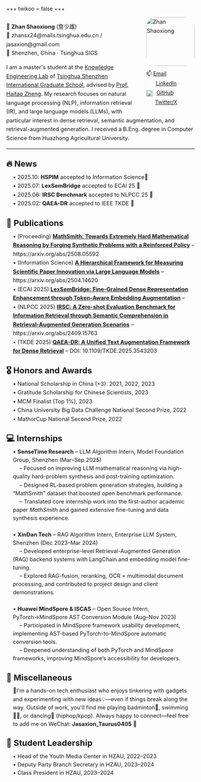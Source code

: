 +++
twikoo = false
+++

<div style="max-width: 900px; margin: auto; overflow: hidden; font-size: 1.05em; line-height: 1.6;">
  <!-- Avatar + links (floated right) -->
  <div style="float: right; text-align: left; margin-left: 1.5em; margin-bottom: 0.5em;">
    <img src="https://pve.digikamc.cn:8343/i/2025/04/20/r6iez7-0.png" alt="Zhan Shaoxiong" width="130" style="border-radius: 20%;"><br>
    <div style="margin-top: 0.6em; font-size: 0.95em; line-height: 1.8;">
      <div>📫 <a href="mailto:zhansx24@mails.tsinghua.edu.cn">Email</a></div>
      <div><img src="https://cdn-icons-png.flaticon.com/512/174/174857.png" width="16" style="vertical-align: middle; margin-right: 6px; box-shadow: none !important; filter: none !important;">
        <a href="https://www.linkedin.com/in/shaoxiong-zhan/" target="_blank">LinkedIn</a></div>
      <div><img src="https://github.githubassets.com/images/modules/logos_page/GitHub-Mark.png" width="18" style="vertical-align: middle; margin-right: 6px; box-shadow: none !important; filter: none !important;">
        <a href="https://github.com/jasaxion" target="_blank">GitHub</a></div>
      <div><img src="https://upload.wikimedia.org/wikipedia/commons/c/ce/X_logo_2023.svg" width="14" style="vertical-align: middle; margin-right: 6px; box-shadow: none !important; filter: none !important;">
        <a href="https://x.com/jasaxion" target="_blank">Twitter/X</a></div>
    </div>
  </div>

  <!-- Intro paragraph flows around the avatar -->
  <p>
    🙋‍ <strong>Zhan Shaoxiong</strong> (詹少雄)<br>
    📧 zhansx24@mails.tsinghua.edu.cn / jasaxion@gmail.com<br>
    📍 Shenzhen, China · Tsinghua SIGS<br>
  </p>

  <p>
    I am a master's student at the 
    <a href="https://ke.sigs.tsinghua.edu.cn/main.psp" target="_blank">Knowledge Engineering Lab</a> of 
    <a href="https://www.sigs.tsinghua.edu.cn" target="_blank">Tsinghua Shenzhen International Graduate School</a>, advised by 
    <a href="https://www.sigs.tsinghua.edu.cn/zht/main.htm" target="_blank">Prof. Haitao Zheng</a>. 
    My research focuses on natural language processing (NLP), information retrieval (IR), and large language models (LLMs), with particular interest in dense retrieval, semantic augmentation, and retrieval-augmented generation. I received a B.Eng. degree in Computer Science from Huazhong Agricultural University.
  </p>

<hr style="border: none; border-top: 1px solid #ccc; margin: 0.3em 0 0.8em 0;">
<h2 style="text-align: left; margin: 1em 0 0.3em;">🔥 News</h2>
<div style="margin: 0.2em 0 1em 1.2em;">
  <div>• 2025.10: <strong>HSPIM</strong> accepted to Information Science🎉</div>
  <div>• 2025.07: <strong>LexSemBridge</strong> accepted to ECAI 25 🎉</div>
  <div>• 2025.06: <strong>IRSC Benchmark</strong> accepted to NLPCC 25 🎉</div>
  <div>• 2025.02: <strong>QAEA-DR</strong> accepted to IEEE TKDE 🎉</div>
</div>

<h2 style="text-align: left; margin: 1em 0 0.3em;">📝 Publications</h2>
<div style="margin: 0.2em 0 1em 1.2em;">
   <div>• (Proceeding) <a href="" target="https://arxiv.org/abs/2508.05592"><strong>MathSmith: Towards Extremely Hard Mathematical Reasoning by Forging Synthetic Problems with a Reinforced Policy</strong></a> – https://arxiv.org/abs/2508.05592</div>
   <div>• (Information Science) <a href="" target="https://arxiv.org/abs/2504.14620"><strong>A Hierarchical Framework for Measuring Scientific Paper Innovation via Large Language Models</strong></a> – https://arxiv.org/abs/2504.14620</div>
   <div>• (ECAI 2025) <a href="" target="_blank"><strong>LexSemBridge: Fine-Grained Dense Representation Enhancement through Token-Aware Embedding Augmentation</strong></a> – </div>
   <div>• (NLPCC 2025) <a href="https://arxiv.org/abs/2409.15763" target="_blank"><strong>IRSC: A Zero-shot Evaluation Benchmark for Information Retrieval through Semantic Comprehension in Retrieval-Augmented Generation Scenarios</strong></a> – https://arxiv.org/abs/2409.15763</div>
  <div>• (TKDE 2025) <a href="https://ieeexplore.ieee.org/abstract/document/10891728/" target="_blank"><strong>QAEA-DR: A Unified Text Augmentation Framework for Dense Retrieval</strong></a> – DOI: 10.1109/TKDE.2025.3543203</div>
</div>


<h2 style="text-align: left; margin: 1em 0 0.3em;">🎖 Honors and Awards</h2>
<div style="margin: 0.2em 0 1em 1.2em;">
  <div>• National Scholarship in China (×3): 2021, 2022, 2023</div>
  <div>• Gratitude Scholarship for Chinese Scientists, 2023</div>
  <div>• MCM Finalist (Top 1%), 2023</div>
  <div>• China University Big Data Challenge National Second Prize, 2022</div>
  <div>• MathorCup National Second Prize, 2022</div>
</div>

<h2 style="text-align: left; margin: 1em 0 0.3em;">💻 Internships</h2>
<div style="margin: 0.2em 0 1em 1.2em; line-height: 1.5em;">
  <div>
    • <strong>SenseTime Research</strong> – LLM Algorithm Intern, Model Foundation Group, Shenzhen (Mar–Sep 2025)<br>
    <span style="margin-left: 1.2em;">– Focused on improving LLM mathematical reasoning via high-quality hard-problem synthesis and post-training optimization.</span><br>
    <span style="margin-left: 1.2em;">– Designed RL-based problem generation strategies, building a “MathSmith” dataset that boosted open benchmark performance.</span><br>
    <span style="margin-left: 1.2em;">– Translated core internship work into the first-author academic paper <em>MathSmith</em> and gained extensive fine-tuning and data synthesis experience.</span>
  </div>
  <br>
  <div>
    • <strong>XinDan Tech</strong> – RAG Algorithm Intern, Enterprise LLM System, Shenzhen (Dec 2023–Mar 2024)<br>
    <span style="margin-left: 1.2em;">– Developed enterprise-level Retrieval-Augmented Generation (RAG) backend systems with LangChain and embedding model fine-tuning.</span><br>
    <span style="margin-left: 1.2em;">– Explored RAG-fusion, reranking, OCR + multimodal document processing, and contributed to project design and client demonstrations.</span>
  </div>
  <br>
  <div>
    • <strong>Huawei MindSpore & ISCAS</strong> – Open Source Intern, PyTorch→MindSpore AST Conversion Module (Aug–Nov 2023)<br>
    <span style="margin-left: 1.2em;">– Participated in MindSpore framework usability development, implementing AST-based PyTorch-to-MindSpore automatic conversion tools.</span><br>
    <span style="margin-left: 1.2em;">– Deepened understanding of both PyTorch and MindSpore frameworks, improving MindSpore’s accessibility for developers.</span>
  </div>
</div>


<h2 style="text-align: left; margin: 1em 0 0.3em;">🎨 Miscellaneous</h2>
<p style="margin: 0.2em 0 0 1.2em; line-height: 1.5;">
  👋I'm a hands-on tech enthusiast who enjoys tinkering with gadgets and experimenting with new ideas💡—even if things break along the way. Outside of work, you'll find me playing badminton🏸, swimming🏊‍♀️, or dancing💃 (hiphop/kpop). Always happy to connect—feel free to add me on WeChat: <strong>Jasaxion_Taurus0405</strong> 🤝
</p>

<h2 style="text-align: left; margin: 1em 0 0.3em;">👥 Student Leadership</h2>
<div style="margin: 0.2em 0 1em 1.2em; line-height: 1.5;">
  <div>• Head of the Youth Media Center in HZAU, 2022–2023</div>
  <div>• Deputy Party Branch Secretary in HZAU, 2023–2024</div>
  <div>• Class President in HZAU, 2023–2024</div>
</div>


<style>
  footer, .footer, #footer {
    display: none !important;
  }
</style>
